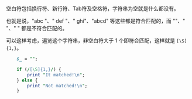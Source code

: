 
空白符包括换行符、新行符、Tab符及空格符，字符串为空就是什么都没有。

也就是说，"abc "、" def     "、"    ghi"、"abcd" 等这些都是符合匹配的，而 ""、" "、"    " 都是不符合匹配的。

可以这样考虑，遍览这个字符串，非空白符大于 1 个即符合匹配，这样就是 `[\S]{1,}`。

```perl
    $_ = "";

    if (/[\S]{1,}/) {
        print "It matched!\n";
    } else {
        print "Not matched!\n";
    }
```